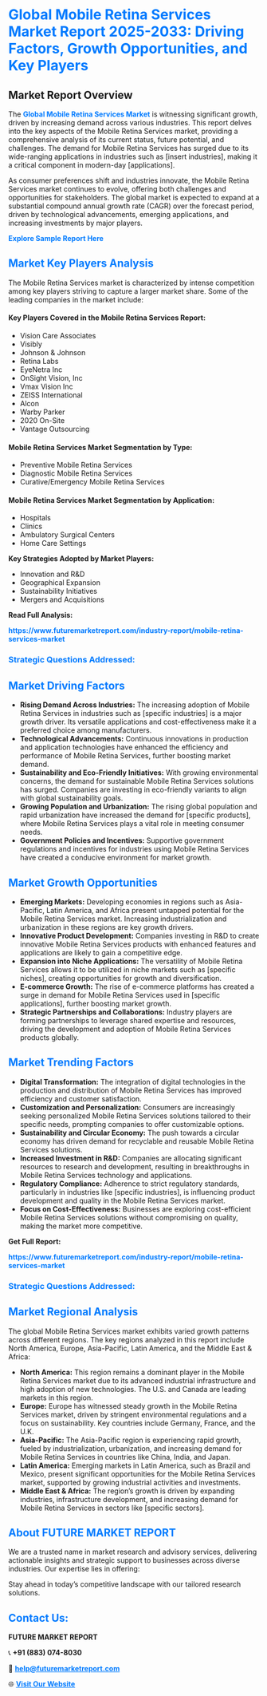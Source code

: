 <h1 style="color: #007BFF;">Global Mobile Retina Services Market Report 2025-2033: Driving Factors, Growth Opportunities, and Key Players</h1>

<section id="overview">
<h2>Market Report Overview</h2>
<p>The <a href="https://www.futuremarketreport.com/industry-report/mobile-retina-services-market" style="color: #007BFF; text-decoration: none;"><strong>Global Mobile Retina Services Market</strong></a> is witnessing significant growth, driven by increasing demand across various industries. This report delves into the key aspects of the Mobile Retina Services market, providing a comprehensive analysis of its current status, future potential, and challenges. The demand for Mobile Retina Services has surged due to its wide-ranging applications in industries such as [insert industries], making it a critical component in modern-day [applications].</p>
<p>As consumer preferences shift and industries innovate, the Mobile Retina Services market continues to evolve, offering both challenges and opportunities for stakeholders. The global market is expected to expand at a substantial compound annual growth rate (CAGR) over the forecast period, driven by technological advancements, emerging applications, and increasing investments by major players.</p>
</section>

<section id="overview">
<p><a href="https://www.futuremarketreport.com/request-sample/reportId=78551" style="color: #007BFF; text-decoration: none;"><strong>Explore Sample Report Here</strong></a></p>
</section>

<section id="key-players">
<h2 style="color: #007BFF;">Market Key Players Analysis</h2>
<p>The Mobile Retina Services market is characterized by intense competition among key players striving to capture a larger market share. Some of the leading companies in the market include:</p>
<h4>Key Players Covered in the Mobile Retina Services Report:</h4>
<ul><li>Vision Care Associates</li><li>Visibly</li><li>Johnson &amp; Johnson</li><li>Retina Labs</li><li>EyeNetra Inc</li><li>OnSight Vision, Inc</li><li>Vmax Vision Inc</li><li>ZEISS International</li><li>Alcon</li><li>Warby Parker</li><li>2020 On-Site</li><li>Vantage Outsourcing</li></ul>
<h4>Mobile Retina Services Market Segmentation by Type:</h4>
<ul><li>Preventive Mobile Retina Services</li><li>Diagnostic Mobile Retina Services</li><li>Curative/Emergency Mobile Retina Services</li></ul>

<h4>Mobile Retina Services Market Segmentation by Application:</h4>
<ul><li>Hospitals</li><li>Clinics</li><li>Ambulatory Surgical Centers</li><li>Home Care Settings</li></ul>
<p><strong>Key Strategies Adopted by Market Players:</strong></p>
<ul>
<li>Innovation and R&D</li>
<li>Geographical Expansion</li>
<li>Sustainability Initiatives</li>
<li>Mergers and Acquisitions</li>
</ul>
</section>

<section>
<p><strong>Read Full Analysis: </strong></p><a href="https://www.futuremarketreport.com/industry-report/mobile-retina-services-market" style="color: #007BFF; text-decoration: none;"><strong>https://www.futuremarketreport.com/industry-report/mobile-retina-services-market</strong></a>
<h3 style="color: #007BFF;">Strategic Questions Addressed:</h3>
</section>

<section id="driving-factors">
<h2 style="color: #007BFF;">Market Driving Factors</h2>
<ul>
<li><strong>Rising Demand Across Industries:</strong> The increasing adoption of Mobile Retina Services in industries such as [specific industries] is a major growth driver. Its versatile applications and cost-effectiveness make it a preferred choice among manufacturers.</li>
<li><strong>Technological Advancements:</strong> Continuous innovations in production and application technologies have enhanced the efficiency and performance of Mobile Retina Services, further boosting market demand.</li>
<li><strong>Sustainability and Eco-Friendly Initiatives:</strong> With growing environmental concerns, the demand for sustainable Mobile Retina Services solutions has surged. Companies are investing in eco-friendly variants to align with global sustainability goals.</li>
<li><strong>Growing Population and Urbanization:</strong> The rising global population and rapid urbanization have increased the demand for [specific products], where Mobile Retina Services plays a vital role in meeting consumer needs.</li>
<li><strong>Government Policies and Incentives:</strong> Supportive government regulations and incentives for industries using Mobile Retina Services have created a conducive environment for market growth.</li>
</ul>
</section>

<section id="growth-opportunities">
<h2 style="color: #007BFF;">Market Growth Opportunities</h2>
<ul>
<li><strong>Emerging Markets:</strong> Developing economies in regions such as Asia-Pacific, Latin America, and Africa present untapped potential for the Mobile Retina Services market. Increasing industrialization and urbanization in these regions are key growth drivers.</li>
<li><strong>Innovative Product Development:</strong> Companies investing in R&D to create innovative Mobile Retina Services products with enhanced features and applications are likely to gain a competitive edge.</li>
<li><strong>Expansion into Niche Applications:</strong> The versatility of Mobile Retina Services allows it to be utilized in niche markets such as [specific niches], creating opportunities for growth and diversification.</li>
<li><strong>E-commerce Growth:</strong> The rise of e-commerce platforms has created a surge in demand for Mobile Retina Services used in [specific applications], further boosting market growth.</li>
<li><strong>Strategic Partnerships and Collaborations:</strong> Industry players are forming partnerships to leverage shared expertise and resources, driving the development and adoption of Mobile Retina Services products globally.</li>
</ul>
</section>

<section id="trending-factors">
<h2 style="color: #007BFF;">Market Trending Factors</h2>
<ul>
<li><strong>Digital Transformation:</strong> The integration of digital technologies in the production and distribution of Mobile Retina Services has improved efficiency and customer satisfaction.</li>
<li><strong>Customization and Personalization:</strong> Consumers are increasingly seeking personalized Mobile Retina Services solutions tailored to their specific needs, prompting companies to offer customizable options.</li>
<li><strong>Sustainability and Circular Economy:</strong> The push towards a circular economy has driven demand for recyclable and reusable Mobile Retina Services solutions.</li>
<li><strong>Increased Investment in R&D:</strong> Companies are allocating significant resources to research and development, resulting in breakthroughs in Mobile Retina Services technology and applications.</li>
<li><strong>Regulatory Compliance:</strong> Adherence to strict regulatory standards, particularly in industries like [specific industries], is influencing product development and quality in the Mobile Retina Services market.</li>
<li><strong>Focus on Cost-Effectiveness:</strong> Businesses are exploring cost-efficient Mobile Retina Services solutions without compromising on quality, making the market more competitive.</li>
</ul>
</section>

<section>
<p><strong>Get Full Report: </strong></p><a href="https://www.futuremarketreport.com/industry-report/mobile-retina-services-market" style="color: #007BFF; text-decoration: none;"><strong>https://www.futuremarketreport.com/industry-report/mobile-retina-services-market</strong></a>
<h3 style="color: #007BFF;">Strategic Questions Addressed:</h3>
</section>


<section id="regional-analysis">
<h2 style="color: #007BFF;">Market Regional Analysis</h2>
<p>The global Mobile Retina Services market exhibits varied growth patterns across different regions. The key regions analyzed in this report include North America, Europe, Asia-Pacific, Latin America, and the Middle East & Africa:</p>
<ul>
<li><strong>North America:</strong> This region remains a dominant player in the Mobile Retina Services market due to its advanced industrial infrastructure and high adoption of new technologies. The U.S. and Canada are leading markets in this region.</li>
<li><strong>Europe:</strong> Europe has witnessed steady growth in the Mobile Retina Services market, driven by stringent environmental regulations and a focus on sustainability. Key countries include Germany, France, and the U.K.</li>
<li><strong>Asia-Pacific:</strong> The Asia-Pacific region is experiencing rapid growth, fueled by industrialization, urbanization, and increasing demand for Mobile Retina Services in countries like China, India, and Japan.</li>
<li><strong>Latin America:</strong> Emerging markets in Latin America, such as Brazil and Mexico, present significant opportunities for the Mobile Retina Services market, supported by growing industrial activities and investments.</li>
<li><strong>Middle East & Africa:</strong> The region’s growth is driven by expanding industries, infrastructure development, and increasing demand for Mobile Retina Services in sectors like [specific sectors].</li>
</ul>
</section>

<footer>
<h2 style="color: #007BFF;">About FUTURE MARKET REPORT</h2>
<p>We are a trusted name in market research and advisory services, delivering actionable insights and strategic support to businesses across diverse industries. Our expertise lies in offering:</p>

<p>Stay ahead in today’s competitive landscape with our tailored research solutions.</p>

<h2 style="color: #007BFF;">Contact Us:</h2>
<p><strong>FUTURE MARKET REPORT</strong></p>
<p>📞 <strong>+91 (883) 074-8030</strong></p>
<p>📧 <strong><a href="mailto:help@futuremarketreport.com" style="color: #007BFF;">help@futuremarketreport.com</a></strong></p>
<p>🌐 <strong><a href="https://www.futuremarketreport.com/" style="color: #007BFF;">Visit Our Website</a></strong></p>
</footer>